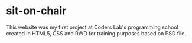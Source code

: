 # sit-on-chair


This website was my first project at Coders Lab's programming school created in HTML5, CSS and RWD for training purposes based on PSD file.
